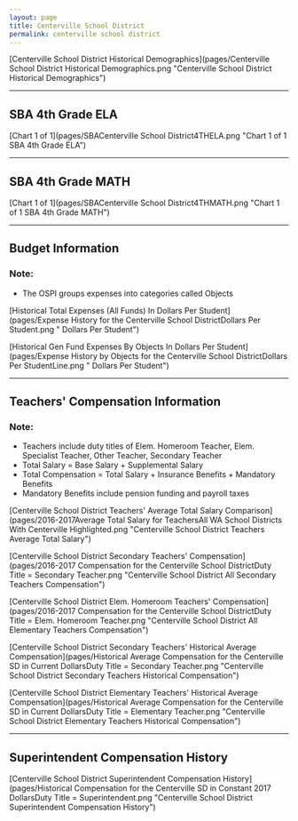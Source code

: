 ```yaml
---
layout: page
title: Centerville School District
permalink: centerville school district
---
```



[Centerville School District Historical Demographics](pages/Centerville School District Historical Demographics.png "Centerville School District Historical Demographics")

___

## SBA 4th Grade ELA

[Chart 1 of 1](pages/SBACenterville School District4THELA.png "Chart 1 of 1 SBA 4th Grade ELA")


___

## SBA 4th Grade MATH

[Chart 1 of 1](pages/SBACenterville School District4THMATH.png "Chart 1 of 1 SBA 4th Grade MATH")


___

## Budget Information
### Note:
- The OSPI groups expenses into categories called Objects

[Historical Total Expenses (All Funds) In Dollars Per Student](pages/Expense History for the Centerville School DistrictDollars Per Student.png " Dollars Per Student")

[Historical Gen Fund Expenses By Objects In Dollars Per Student](pages/Expense History by Objects for the Centerville School DistrictDollars Per StudentLine.png " Dollars Per Student")


___

## Teachers' Compensation Information
### Note:
- Teachers include duty titles of Elem. Homeroom Teacher, Elem. Specialist Teacher, Other Teacher, Secondary Teacher
- Total Salary = Base Salary + Supplemental Salary
- Total Compensation = Total Salary + Insurance Benefits + Mandatory Benefits
- Mandatory Benefits include pension funding and payroll taxes

[Centerville School District Teachers' Average Total Salary Comparison](pages/2016-2017Average Total Salary for TeachersAll WA School Districts With Centerville Highlighted.png "Centerville School District Teachers Average Total Salary")

[Centerville School District Secondary Teachers' Compensation](pages/2016-2017 Compensation for the Centerville School DistrictDuty Title = Secondary Teacher.png "Centerville School District All Secondary Teachers Compensation")

[Centerville School District Elem. Homeroom Teachers' Compensation](pages/2016-2017 Compensation for the Centerville School DistrictDuty Title = Elem. Homeroom Teacher.png "Centerville School District All Elementary Teachers Compensation")

[Centerville School District Secondary Teachers' Historical Average Compensation](pages/Historical Average Compensation for the Centerville SD in Current DollarsDuty Title = Secondary Teacher.png "Centerville School District Secondary Teachers Historical Compensation")

[Centerville School District Elementary Teachers' Historical Average Compensation](pages/Historical Average Compensation for the Centerville SD in Current DollarsDuty Title = Elementary Teacher.png "Centerville School District Elementary Teachers Historical Compensation")


___

## Superintendent Compensation History

[Centerville School District Superintendent Compensation History](pages/Historical Compensation for the Centerville SD in Constant 2017 DollarsDuty Title = Superintendent.png "Centerville School District Superintendent Compensation History")


